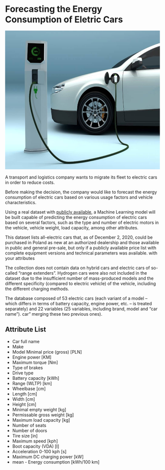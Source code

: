 # Forecasting the Energy Consumption of Eletric Cars

<img src="img/eletric-car.jpg" alt="Descrição da imagem" width="1000" height="450">

A transport and logistics company wants to migrate its fleet to electric cars in order to reduce costs.

Before making the decision, the company would like to forecast the energy consumption of electric cars based on various usage factors and vehicle characteristics.

Using a real dataset with [publicly available](https://data.mendeley.com/datasets/tb9yrptydn/2), a Machine Learning model will be built capable of predicting the energy consumption of electric cars based on several factors, such as the type and number of electric motors in the vehicle, vehicle weight, load capacity, among other attributes.

This dataset lists all-electric cars that, as of December 2, 2020, could be purchased in Poland as new at an authorized dealership and those available in public and general pre-sale, but only if a publicly available price list with complete equipment versions and technical parameters was available. with your attributes

The collection does not contain data on hybrid cars and electric cars of so-called “range extenders”. Hydrogen cars were also not included in the dataset due to the insufficient number of mass-produced models and the different specificity (compared to electric vehicle) of the vehicle, including the different charging methods.

The database composed of 53 electric cars (each variant of a model – which differs in terms of battery capacity, engine power, etc. – is treated separately) and 22 variables (25 variables, including brand, model and “car name”). car” merging these two previous ones).


## Attribute List

- Car full name	
- Make	
- Model	Minimal price (gross) [PLN]	
- Engine power [KM]	
- Maximum torque [Nm]	
- Type of brakes	
- Drive type	
- Battery capacity [kWh]	
- Range (WLTP) [km]	
- Wheelbase [cm]	
- Length [cm]	
- Width [cm]	
- Height [cm]	
- Minimal empty weight [kg]	
- Permissable gross weight [kg]	
- Maximum load capacity [kg]	
- Number of seats	
- Number of doors
- Tire size [in]
- Maximum speed [kph]
- Boot capacity (VDA) [l]
- Acceleration 0-100 kph [s]
- Maximum DC charging power [kW]	
- mean - Energy consumption [kWh/100 km]

